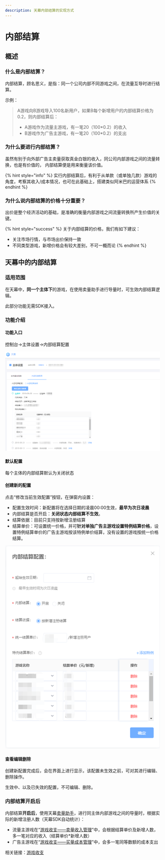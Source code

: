 ```yaml
---
description: 天幕内部结算的实现方式
---
```


# 内部结算

## 概述

### 什么是内部结算？

内部结算，顾名思义，是指：同一个公司内部不同游戏之间，在流量互导时进行结算。

示例：

> A游戏向B游戏导入100名新用户，如果B每个新增用户的内部结算价格为0.2，则内部结算后：
>
> * A游戏作为流量主游戏，有一笔20（100\*0.2）的收入
> * B游戏作为广告主游戏，有一笔20（100\*0.2）的支出

### 为什么要进行内部结算？

虽然有别于向外部广告主卖量获取真金白银的收入，同公司内部游戏之间的流量转换，也是有价值的， 内部结算便是用来衡量该价值。

{% hint style="info" %}
实行内部结算后，有利于从单款（或单独几款）游戏的角度，考察其收入/成本情况，也可在此基础上，搭建类似阿米巴的运营体系
{% endhint %}

### 为什么说内部结算的价格十分重要？

出价是整个经济活动的基础，是准确的衡量内部游戏之间流量转换所产生价值的关键。

{% hint style="success" %}
关于内部结算的价格，我们有如下建议：

* 关注市场行情，与市场出价保持一致
* 不同类型游戏，新增价格会有较大差别，不可一概而论
{% endhint %}

## 天幕中的内部结算

### 适用范围

在天幕中，**同一个主体下**的游戏，在使用卖量助手进行导量时，可生效内部结算逻辑。

此部分功能无需SDK接入。

### 功能介绍

#### 功能入口

控制台-&gt;主体设置-&gt;内部结算配置

![&#x5929;&#x5E55;-&#x5185;&#x90E8;&#x7ED3;&#x7B97;&#x914D;&#x7F6E;](../.gitbook/assets/qq-jie-tu-20191012155002.png)

#### 默认配置

每个主体的内部结算默认为关闭状态

#### 创建新的配置

点击“修改当前生效配置”按钮，在弹窗内设置：

* 配置生效时间：新配置将在选择日期的凌晨00:00生效，**最早为次日凌晨**
* 内部结算是否开启：**关闭状态内部结算不生效**。
* 结算依据：目前只支持按新增注册结算
* 结算单价：可设置统一价格，并可**针对单独广告主游戏设置特例结算价格**，设置特例结算单价的广告主游戏按该特例单价结算，没有设置的游戏按统一价格结算。

![&#x521B;&#x5EFA;&#x65B0;&#x7684;&#x5185;&#x90E8;&#x7ED3;&#x7B97;&#x914D;&#x7F6E;](../.gitbook/assets/qq-jie-tu-20191012155753.png)

#### 查看编辑删除

创建新配置完成后，会在界面上进行显示，该配置未生效之前，可对其进行编辑、删除操作。

生效中、以及已失效的配置，不可编辑、删除。

### 内部结算开启后

内部结算**开启后**，使用天幕[卖量助手](../selling/)，进行同主体内部游戏之间的导量时，根据实际的新增注册人数（天幕SDK自动统计）：

* 流量主游戏在“[游戏收支——卖量收入管理](revenue/#mai-liang-jiao-cha-tui-guang-shou-ru)”中，会根据结算单价及新增人数，多一笔对应的收入（结算单价\*新增人数）
* 广告主游戏在“[游戏收支——买量成本管理](revenue/#zhi-chu)”中，会多一笔同等数额的成本支出

相关链接：[游戏收支](revenue/)







